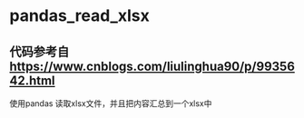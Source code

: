 # pandas_read_xlsx

## 代码参考自 https://www.cnblogs.com/liulinghua90/p/9935642.html

使用pandas 读取xlsx文件，并且把内容汇总到一个xlsx中
